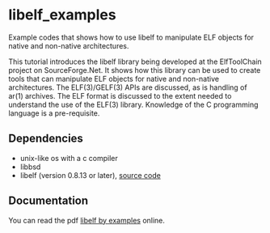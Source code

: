 # libelf_examples

Example codes that shows how to use libelf to manipulate ELF objects for native and non-native architectures.

This tutorial introduces the libelf library being developed at the ElfToolChain
project on SourceForge.Net. It shows how this library can be used to create tools
that can manipulate ELF objects for native and non-native architectures.
The ELF(3)/GELF(3) APIs are discussed, as is handling of ar(1) archives.
The ELF format is discussed to the extent needed to understand the use of the
ELF(3) library.
Knowledge of the C programming language is a pre-requisite.

## Dependencies

+ unix-like os with a c compiler
+ libbsd 
+ libelf (version 0.8.13 or later), [source code](https://github.com/WolfgangSt/libelf)

## Documentation

You can read the pdf [libelf by examples](https://atakua.org/old-wp/wp-content/uploads/2015/03/libelf-by-example-20100112.pdf) online.
